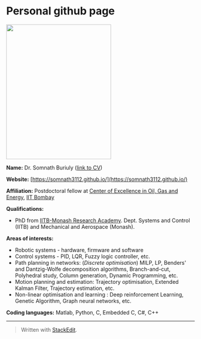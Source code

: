 

# Personal github page 

<img src="https://github.com/somnath3112/somnath3112.github.io/blob/master/images/profile.jpeg"  width="280" height="360">

**Name:** Dr. Somnath Buriuly   ([link to CV](https://somnath3112.github.io/files/CV_latex/CV_Somnath_Buriuly.pdf))

**Website:** [https://somnath3112.github.io/](https://somnath3112.github.io/) 

**Affiliation:** Postdoctoral fellow at [Center of Excellence in Oil, Gas and Energy](https://www.coeoge.iitb.ac.in), [IIT Bombay](https://www.iitb.ac.in)

**Qualifications:** 
- PhD from [IITB-Monash Research Academy](https://www.iitbmonash.org/). Dept. Systems and Control (IITB) and Mechanical and Aerospace (Monash).  

**Areas of interests:** 
 * Robotic systems - hardware, firmware and software 
 * Control systems - PID, LQR, Fuzzy logic controller, etc.  
 * Path planning in networks: (*Discrete optimisation*) MILP, LP, Benders' and Dantzig-Wolfe decomposition algorithms, Branch-and-cut, Polyhedral study, Column generation, Dynamic Programming, etc. 
 * Motion planning and estimation: Trajectory optimisation, Extended Kalman Filter, Trajectory estimation, etc. 
 * Non-linear optimisation and learning : Deep reinforcement Learning, Genetic Algorithm, Graph neural networks, etc.  

**Coding languages:** Matlab, Python, C, Embedded C, C#, C++ 



---
> Written with [StackEdit](https://stackedit.io/).
